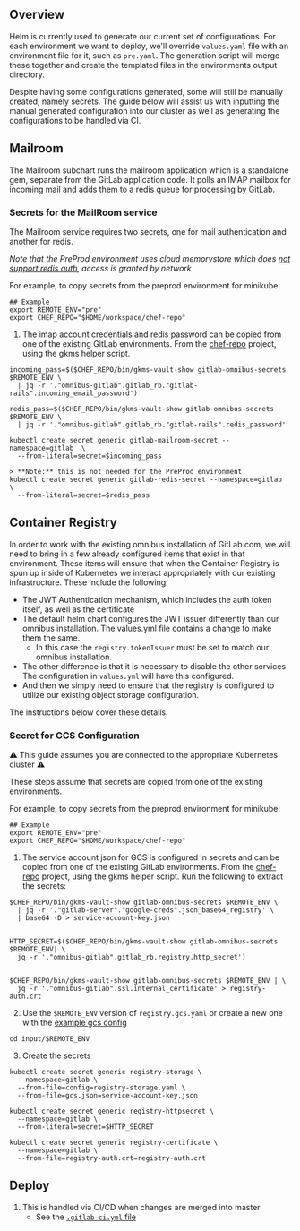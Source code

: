## Overview

Helm is currently used to generate our current set of configurations.  For each
environment we want to deploy, we'll override `values.yaml` file with an
environment file for it, such as `pre.yaml`.  The generation script will merge
these together and create the templated files in the environments output
directory.

Despite having some configurations generated, some will still be manually
created, namely secrets. The guide below will assist us with inputting the
manual generated configuration into our cluster as well as generating the
configurations to be handled via CI.

## Mailroom

The Mailroom subchart runs the mailroom application which is a standalone
gem, separate from the GitLab application code. It polls an IMAP mailbox for
incoming mail and adds them to a redis queue for processing by GitLab.

### Secrets for the MailRoom service

The Mailroom service requires two secrets, one for mail authentication
and another for redis.

_Note that the PreProd environment uses cloud memorystore which does
[not support redis auth](https://stackoverflow.com/questions/52122294/how-to-add-password-to-google-cloud-memorystore),
access is granted by network_

For example, to copy secrets from the preprod environment for minikube:

```
## Example
export REMOTE_ENV="pre"
export CHEF_REPO="$HOME/workspace/chef-repo"
```

1. The imap account credentials and redis password
   can be copied from one of the existing GitLab environments.
   From the [chef-repo](https://ops.gitlab.net/gitlab-cookbooks/chef-repo/)
   project, using the gkms helper script.

```
incoming_pass=$($CHEF_REPO/bin/gkms-vault-show gitlab-omnibus-secrets $REMOTE_ENV \
  | jq -r '."omnibus-gitlab".gitlab_rb."gitlab-rails".incoming_email_password')

redis_pass=$($CHEF_REPO/bin/gkms-vault-show gitlab-omnibus-secrets $REMOTE_ENV \
  | jq -r '."omnibus-gitlab".gitlab_rb."gitlab-rails".redis_password'

kubectl create secret generic gitlab-mailroom-secret --namespace=gitlab  \
  --from-literal=secret=$incoming_pass

> **Note:** this is not needed for the PreProd environment
kubectl create secret generic gitlab-redis-secret --namespace=gitlab  \
  --from-literal=secret=$redis_pass
```

## Container Registry

In order to work with the existing omnibus installation of GitLab.com, we will
need to bring in a few already configured items that exist in that environment.
These items will ensure that when the Container Registry is spun up inside of
Kubernetes we interact appropriately with our existing infrastructure.  These
include the following:
  * The JWT Authentication mechanism, which includes the auth token itself, as
    well as the certificate
  * The default helm chart configures the JWT issuer differently than our
    omnibus installation.  The values.yml file contains a change to make them
    the same.
      * In this case the `registry.tokenIssuer` must be set to match our omnibus
        installation.
  * The other difference is that it is necessary to disable the other services
    The configuration in `values.yml` will have this configured.
  * And then we simply need to ensure that the registry is configured to utilize
    our existing object storage configuration.

The instructions below cover these details.

### Secret for GCS Configuration

:warning: This guide assumes you are connected to the appropriate Kubernetes
cluster :warning:

These steps assume that secrets are copied from one of the existing
environments.

For example, to copy secrets from the preprod environment for minikube:

```
## Example
export REMOTE_ENV="pre"
export CHEF_REPO="$HOME/workspace/chef-repo"
```

1. The service account json for GCS is configured in secrets
   and can be copied from one of the existing GitLab environments.
   From the [chef-repo](https://ops.gitlab.net/gitlab-cookbooks/chef-repo/)
   project, using the gkms helper script. Run the following to extract
   the secrets:

```
$CHEF_REPO/bin/gkms-vault-show gitlab-omnibus-secrets $REMOTE_ENV \
  | jq -r '."gitlab-server"."google-creds".json_base64_registry' \
  | base64 -D > service-account-key.json


HTTP_SECRET=$($CHEF_REPO/bin/gkms-vault-show gitlab-omnibus-secrets $REMOTE_ENV| \
  jq -r '."omnibus-gitlab".gitlab_rb.registry.http_secret')


$CHEF_REPO/bin/gkms-vault-show gitlab-omnibus-secrets $REMOTE_ENV | \
  jq -r '."omnibus-gitlab".ssl.internal_certificate' > registry-auth.crt
```

2. Use the `$REMOTE_ENV` version of `registry.gcs.yaml` or create a new one with the
   [example gcs config](https://gitlab.com/charts/gitlab/blob/master/examples/objectstorage/registry.gcs.yaml)

```
cd input/$REMOTE_ENV
```

3. Create the secrets

```
kubectl create secret generic registry-storage \
  --namespace=gitlab \
  --from-file=config=registry-storage.yaml \
  --from-file=gcs.json=service-account-key.json

kubectl create secret generic registry-httpsecret \
  --namespace=gitlab \
  --from-literal=secret=$HTTP_SECRET

kubectl create secret generic registry-certificate \
  --namespace=gitlab \
  --from-file=registry-auth.crt=registry-auth.crt
```

## Deploy

1. This is handled via CI/CD when changes are merged into master
    * See the [`.gitlab-ci.yml` file](../.gitlab-ci.yml)
